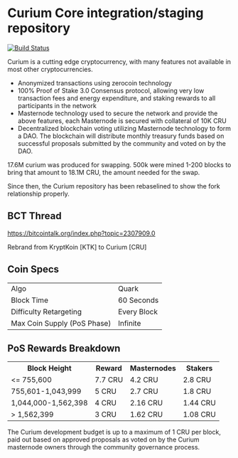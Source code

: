 Curium Core integration/staging repository
=====================================

[![Build Status](https://travis-ci.org/curiumproject/Curium.svg?branch=master)](https://travis-ci.org/curiumproject/Curium)

Curium is a cutting edge cryptocurrency, with many features not available in most other cryptocurrencies.
- Anonymized transactions using zerocoin technology
- 100% Proof of Stake 3.0 Consensus protocol, allowing very low transaction fees and energy expenditure, and staking rewards to all participants in the network
- Masternode technology used to secure the network and provide the above features, each Masternode is secured
  with collateral of 10K CRU
- Decentralized blockchain voting utilizing Masternode technology to form a DAO. The blockchain will distribute monthly treasury funds based on successful proposals submitted by the community and voted on by the DAO.

17.6M curium was produced for swapping. 500k were mined 1-200 blocks to bring that amount to 18.1M CRU, the amount needed for the swap.

Since then, the Curium repository has been rebaselined to show the fork relationship properly.

## BCT Thread ##

https://bitcointalk.org/index.php?topic=2307909.0

Rebrand from KryptKoin [KTK] to Curium [CRU]

## Coin Specs ##
<table>
<tr><td>Algo</td><td>Quark</td></tr>
<tr><td>Block Time</td><td>60 Seconds</td></tr>
<tr><td>Difficulty Retargeting</td><td>Every Block</td></tr>
<tr><td>Max Coin Supply (PoS Phase)</td><td>Infinite</td></tr>
</table>

## PoS Rewards Breakdown ##

<table>
<th>Block Height</th><th>Reward</th><th>Masternodes</th><th>Stakers</th>
<tr><td><= 755,600</td><td>7.7 CRU</td><td>4.2 CRU</td><td>2.8 CRU</td></tr>
<tr><td>755,601-1,043,999</td><td>5 CRU</td><td>2.7 CRU</td><td>1.8 CRU</td></tr>
<tr><td>1,044,000-1,562,398</td><td>4 CRU</td><td>2.16 CRU</td><td>1.44 CRU</td></tr>
<tr><td>> 1,562,399</td><td>3 CRU</td><td>1.62 CRU</td><td>1.08 CRU</td></tr>
</table>

The Curium development budget is up to a maximum of 1 CRU per block, paid out based on approved proposals as voted on by the Curium masternode owners through the community governance process.
